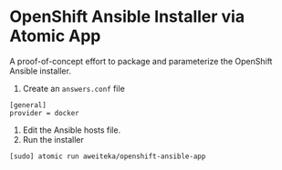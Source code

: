 # OpenShift Ansible Installer via Atomic App

A proof-of-concept effort to package and parameterize the OpenShift Ansible installer.

1. Create an `answers.conf` file

```
[general]
provider = docker
```

1. Edit the Ansible hosts file.
1. Run the installer

```
[sudo] atomic run aweiteka/openshift-ansible-app
```
